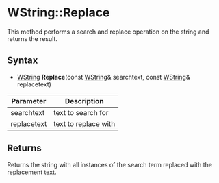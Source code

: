 # WString::Replace #
This method performs a search and replace operation on the string and returns the result.

## Syntax ##
- [WString](WString.md) **Replace**(const [WString](WString.md)& searchtext, const [WString](WString)& replacetext)

| Parameter | Description |
| --- | --- |
| searchtext | text to search for |
| replacetext | text to replace with |

## Returns ##
Returns the string with all instances of the search term replaced with the replacement text.
